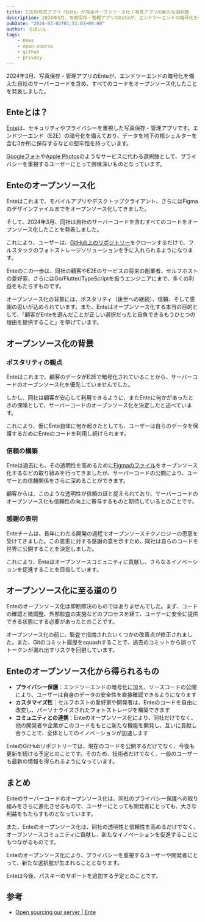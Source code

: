 ```yaml
---
title: E2Eの写真アプリ「Ente」が完全オープンソース化！写真アプリの新たな選択肢
description: 2024年3月、写真保存・管理アプリのEnteが、エンドツーエンドの暗号化を備えた自社のサーバーコードを含め、すべてのコードをオープンソース化したことを発表しました。
pubDate: "2024-03-02T01:51:03+09:00"
author: ろぼいん
tags:
    - news
    - open-source
    - github
    - privacy
---
```


2024年3月、写真保存・管理アプリのEnteが、エンドツーエンドの暗号化を備えた自社のサーバーコードを含め、すべてのコードをオープンソース化したことを発表しました。

## Enteとは？

[Ente](https://ente.io/)は、セキュリティやプライバシーを重視した写真保存・管理アプリです。エンドツーエンド（E2E）の暗号化を備えており、データを地下の核シェルターを含む3か所に保存するなどの堅牢性を持っています。

[Googleフォト](https://www.google.com/intl/ja/photos/about/)や[Apple Photos](https://www.apple.com/jp/ios/photos/)のようなサービスに代わる選択肢として、プライバシーを重視するユーザーにとって興味深いものとなっています。

## Enteのオープンソース化

Enteはこれまで、モバイルアプリやデスクトップクライアント、さらにはFigmaのデザインファイルまでをオープンソース化してきました。

そして、2024年3月、同社は自社のサーバーコードを含むすべてのコードをオープンソース化したことを発表しました。

これにより、ユーザーは、[GitHub上のリポジトリー](https://github.com/ente-io/ente)をクローンするだけで、フルスタックのフォトストレージソリューションを手に入れられるようになります。

Enteのこの一歩は、同社の顧客やE2Eのサービスの将来の創業者、セルフホストの愛好家、さらにはGo/Flutter/TypeScriptを扱うエンジニアにまで、多くの利益をもたらすものです。

オープンソース化の背景には、ポスタリティ（後世への継続）、信頼、そして感謝の思いが込められています。また、Enteはオープンソース化する本当の目的として、「顧客がEnteを選んだことが正しい選択だったと自負できるもうひとつの理由を提供すること」を挙げています。

## オープンソース化の背景

### ポスタリティの観点

Enteはこれまで、顧客のデータがE2Eで暗号化されていることから、サーバーコードのオープンソース化を優先していませんでした。

しかし、同社は顧客が安心して利用できるように、またEnteに何かがあったときの保険として、サーバーコードのオープンソース化を決定したと述べています。

これにより、仮にEnte自体に何か起きたとしても、ユーザーは自らのデータを保護するためにEnteのコードを利用し続けられます。

### 信頼の構築

Enteは過去にも、その透明性を高めるために[Figmaのファイル](https://www.figma.com/file/SYtMyLBs5SAOkTbfMMzhqt/ente-Visual-Design)をオープンソース化するなどの取り組みを行ってきましたが、サーバーコードの公開により、ユーザーとの信頼関係をさらに深めることができます。

顧客からは、このような透明性が信頼の証と捉えられており、サーバーコードのオープンソース化も信頼性の向上に寄与するものと期待しているとのことです。

### 感謝の表明

Enteチームは、長年にわたる開発の過程でオープンソーステクノロジーの恩恵を受けてきました。この恩恵に対する感謝の意を示すため、同社は自らのコードを世界に公開することを決定しました。

これにより、Enteはオープンソースコミュニティに貢献し、さらなるイノベーションを促進することを目指しています。

## オープンソース化に至る道のり

Enteのオープンソース化は即断即決のものではありませんでした。まず、コードの確認と微調整、外部監査の実施などのプロセスを経て、ユーザーに安全に提供できる状態にする必要があったとのことです。

オープンソース化の前に、監査で指摘されたいくつかの改善点が修正されました。また、Gitのコミット履歴をsquashすることで、過去のコミットから誤ってトークンが漏れ出すリスクを回避しています。

## Enteのオープンソース化から得られるもの

- **プライバシー保護**：エンドツーエンドの暗号化に加え、ソースコードの公開により、ユーザーは自身のデータの安全性を直接確認できるようになります
- **カスタマイズ性**：セルフホストの愛好家や開発者は、Enteのコードを自由に改変し、パーソナライズされたフォトストレージを構築できます
- **コミュニティとの連携**：Enteのオープンソース化により、同社だけでなく、他の開発者や企業がこのコードをもとに新たな機能を開発し、互いに貢献し合うことで、全体としてのイノベーションが加速します

EnteのGitHubリポジトリーでは、現在のコードを公開するだけでなく、今後も更新を続ける予定とのことです。そのため、技術者だけでなく、一般のユーザーも最新の情報を得られるようになっています。

## まとめ

Enteのサーバーコードのオープンソース化は、同社のプライバシー保護への取り組みをさらに進化させるもので、ユーザーにとっても開発者にとっても、大きな利益をもたらすものとなっています。

また、Enteのオープンソース化は、同社の透明性と信頼性を高めるだけでなく、オープンソースコミュニティに貢献し、新たなイノベーションを促進することにもつながるものです。

Enteのオープンソース化により、プライバシーを重視するユーザーや開発者にとって、新たな選択肢が生まれることとなります。

Enteは今後、パスキーのサポートを追加する予定とのことです。

## 参考

- [Open sourcing our server | Ente](https://ente.io/blog/open-sourcing-our-server/)
